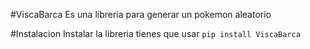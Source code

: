 #ViscaBarca
Es una libreria para generar un pokemon aleatorio

#Instalacion 
Instalar la libreria tienes que usar `pip install ViscaBarca`
